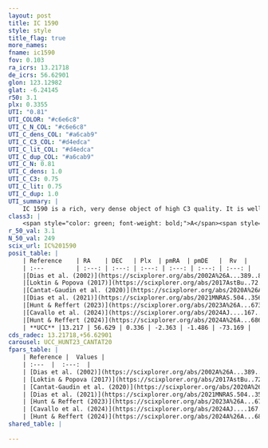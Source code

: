 ```yaml
---
layout: post
title: IC 1590
style: style
title_flag: true
more_names: 
fname: ic1590
fov: 0.103
ra_icrs: 13.21718
de_icrs: 56.62901
glon: 123.12982
glat: -6.24145
r50: 3.1
plx: 0.3355
UTI: "0.81"
UTI_COLOR: "#c6e6c8"
UTI_C_N_COL: "#c6e6c8"
UTI_C_dens_COL: "#a6cab9"
UTI_C_C3_COL: "#d4edca"
UTI_C_lit_COL: "#d4edca"
UTI_C_dup_COL: "#a6cab9"
UTI_C_N: 0.81
UTI_C_dens: 1.0
UTI_C_C3: 0.75
UTI_C_lit: 0.75
UTI_C_dup: 1.0
UTI_summary: |
    IC 1590 is a rich, very dense object of high C3 quality. It is well-studied in the literature.
class3: |
    <span style="color: green; font-weight: bold;">A</span><span style="color: #FFC300; font-weight: bold;">B</span>
r_50_val: 3.1
N_50_val: 249
scix_url: IC%201590
posit_table: |
    | Reference    | RA    | DEC   | Plx  | pmRA  | pmDE   |  Rv  |
    | :---         | :---: | :---: | :---: | :---: | :---: | :---: |
    |[Dias et al. (2002)](https://scixplorer.org/abs/2002A%26A...389..871D) | 13.204 | 56.628 | -- | -2.43 | -1.9 | -25.16 |
    |[Loktin & Popova (2017)](https://scixplorer.org/abs/2017AstBu..72..257L) | 13.2 | 56.628 | -- | -0.263 | -3.618 | -32.5 |
    |[Cantat-Gaudin et al. (2020)](https://scixplorer.org/abs/2020A%26A...640A...1C) | 13.205 | 56.629 | 0.339 | -2.368 | -1.449 | -- |
    |[Dias et al. (2021)](https://scixplorer.org/abs/2021MNRAS.504..356D) | 13.202 | 56.629 | 0.343 | -2.373 | -1.452 | -- |
    |[Hunt & Reffert (2023)](https://scixplorer.org/abs/2023A%26A...673A.114H) | 13.207 | 56.632 | 0.333 | -2.367 | -1.467 | -59.698 |
    |[Cavallo et al. (2024)](https://scixplorer.org/abs/2024AJ....167...12C) | 13.242 | 56.619 | 0.336 | -- | -- | -- |
    |[Hunt & Reffert (2024)](https://scixplorer.org/abs/2024A%26A...686A..42H) | 13.207 | 56.632 | 0.333 | -2.367 | -1.467 | -59.698 |
    | **UCC** |13.217 | 56.629 | 0.336 | -2.363 | -1.486 | -73.169 | 
cds_radec: 13.21718,+56.62901
carousel: UCC_HUNT23_CANTAT20
fpars_table: |
    | Reference |  Values |
    | :---  |  :---:  |
    | [Dias et al. (2002)](https://scixplorer.org/abs/2002A%26A...389..871D) | `E(B-V)=0.32, Dist=2940.0, Age=6.54` |
    | [Loktin & Popova (2017)](https://scixplorer.org/abs/2017AstBu..72..257L) | `E(B-V)=0.318, Dmod=11.887, logt=7.029` |
    | [Cantat-Gaudin et al. (2020)](https://scixplorer.org/abs/2020A%26A...640A...1C) | `AVNN=1.13, DMNN=12.37, AgeNN=6.79` |
    | [Dias et al. (2021)](https://scixplorer.org/abs/2021MNRAS.504..356D) | `Av=1.269, Dist=2346, logage=7.059, [Fe/H]=-0.157` |
    | [Hunt & Reffert (2023)](https://scixplorer.org/abs/2023A%26A...673A.114H) | `AV50=1.57, diffAV50=2.568, MOD50=12.181, logAge50=7.076` |
    | [Cavallo et al. (2024)](https://scixplorer.org/abs/2024AJ....167...12C) | `AV50=0.9, dMod50=11.61, logAge50=7.22, [Fe/H]50=-0.24` |
    | [Hunt & Reffert (2024)](https://scixplorer.org/abs/2024A%26A...686A..42H) | `MassJ=1059.21` |
shared_table: |
    
---
```

